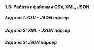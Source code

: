 #### 1.5: Работа с файлами CSV, XML, JSON ####
##### Задача 1: CSV - JSON парсер #####
##### Задача 2: XML - JSON парсер #####
##### Задача 3: JSON парсер #####